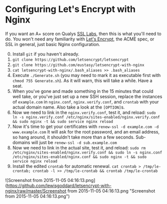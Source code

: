 # Configuring Let's Encrypt with Nginx
If you want an A+ score on Qualys [SSL Labs](https://www.ssllabs.com/ssltest/index.html), then this is what you'll need to do. You won't need any familiarity with [Let's Encrypt](https://letsencrypt.org/), the ACME spec, or SSL in general, just basic Nginx configuration.

0. Install `git` if you haven't already.
1. `git clone https://github.com/letsencrypt/letsencrypt`
2. `git clone https://github.com/eustasy/letsencrypt-with-nginx`
3. `cat letsencrypt-with-nginx/.bash_aliases >> .bash_aliases`
4. Execute `./Generate.sh` (you may need to mark it as executable first with `chmod 755 Generate.sh`). As it will warn, this will take a while. Have a seat.
5. When you've gone and made something in the 15 minutes that could well take, or you've just set up a new SSH session, replace the instances of `example.com` in `nginx.conf`, `nginx.verify.conf`, and `crontab` with your actual domain name. Also take a look at the `[OPTION]`s.
6. Now we need to link in the `nginx.verify.conf`, test it, and reload: `sudo ln -s nginx.verify.conf /etc/nginx/sites-enabled/nginx.verify.conf && sudo nginx -t && sudo service nginx reload`
7. Now it's time to get your certificates with `renew-ssl -d example.com -d www.example.com` It will ask for the root password, and an email address, so hang around, it shouldn't take more than a few seconds. Sub-domains will just be `renew-ssl -d sub.example.com`
8. Now we need to link in the actual site, test it, and reload: `sudo rm /etc/nginx/sites-enabled/nginx.verify.conf && sudo ln -s nginx.conf /etc/nginx/sites-enabled/nginx.conf && sudo nginx -t && sudo service nginx reload`
9. Install the edited `crontab` for automatic renewal. `cat crontab > /tmp/le-crontab; crontab -l >> /tmp/le-crontab && crontab /tmp/le-crontab`

![Screenshot from 2015-11-05 04:16:13.png](https://github.com/lewisgoddard/letsencrypt-with-nginx/raw/master/Screenshot from 2015-11-05 04:16:13.png "Screenshot from 2015-11-05 04:16:13.png")
